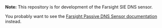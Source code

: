 **Note:** This repository is for development of the Farsight SIE DNS sensor.

You probably want to see the [Farsight Passive DNS Sensor documentation](https://archive.farsightsecurity.com/Passive_DNS_Sensor/) instead.
